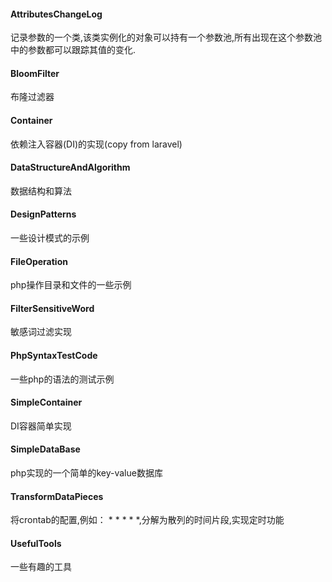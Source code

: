 #### AttributesChangeLog
记录参数的一个类,该类实例化的对象可以持有一个参数池,所有出现在这个参数池中的参数都可以跟踪其值的变化.

#### BloomFilter
布隆过滤器

#### Container
依赖注入容器(DI)的实现(copy from laravel)

#### DataStructureAndAlgorithm
数据结构和算法

#### DesignPatterns
一些设计模式的示例

#### FileOperation
php操作目录和文件的一些示例

#### FilterSensitiveWord
敏感词过滤实现

#### PhpSyntaxTestCode
一些php的语法的测试示例

#### SimpleContainer
DI容器简单实现

#### SimpleDataBase
php实现的一个简单的key-value数据库

#### TransformDataPieces
将crontab的配置,例如： * * * * *,分解为散列的时间片段,实现定时功能

#### UsefulTools
一些有趣的工具